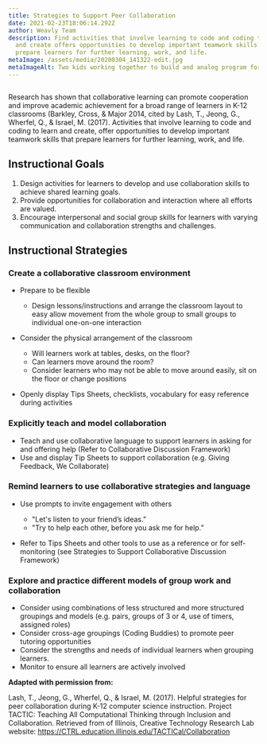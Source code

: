```yaml
---
title: Strategies to Support Peer Collaboration
date: 2021-02-23T18:06:14.292Z
author: Weavly Team
description: Find activities that involve learning to code and coding to learn
  and create offers opportunities to develop important teamwork skills that
  prepare learners for further learning, work, and life.
metaImage: /assets/media/20200304_141322-edit.jpg
metaImageAlt: Two kids working together to build and analog program for Dot Robot
---
```

![]()

Research has shown that collaborative learning can promote cooperation and improve academic achievement for a broad range of learners in K-12 classrooms (Barkley, Cross, & Major 2014, cited by Lash, T., Jeong, G., Wherfel, Q., & Israel, M. (2017). Activities that involve learning to code and coding to learn and create, offer opportunities to develop important teamwork skills that prepare learners for further learning, work, and life.

## Instructional Goals

1. Design activities for learners to develop and use collaboration skills to achieve shared learning goals.
2. Provide opportunities for collaboration and interaction where all efforts are valued.
3. Encourage interpersonal and social group skills for learners with varying communication and collaboration strengths and challenges.

## Instructional Strategies

### Create a collaborative classroom environment

* Prepare to be flexible

  * Design lessons/instructions and arrange the classroom layout to easy allow movement from the whole group to small groups to individual one-on-one interaction
* Consider the physical arrangement of the classroom

  * Will learners work at tables, desks, on the floor?
  * Can learners move around the room?
  * Consider learners who may not be able to move around easily, sit on the floor or change positions
* Openly display Tips Sheets, checklists, vocabulary for easy reference during activities

### Explicitly teach and model collaboration

* Teach and use collaborative language to support learners in asking for and offering help (Refer to Collaborative Discussion Framework)
* Use and display Tip Sheets to support collaboration (e.g. Giving Feedback, We Collaborate)

### Remind learners to use collaborative strategies and language

* Use prompts to invite engagement with others

  * "Let's listen to your friend’s ideas.”
  * "Try to help each other, before you ask me for help.”
* Refer to Tips Sheets and other tools to use as a reference or for self-monitoring (see Strategies to Support Collaborative Discussion Framework)

### Explore and practice different models of group work and collaboration

* Consider using combinations of less structured and more structured groupings and models (e.g. pairs, groups of 3 or 4, use of timers, assigned roles)
* Consider cross-age groupings (Coding Buddies) to promote peer tutoring opportunities
* Consider the strengths and needs of individual learners when grouping learners.
* Monitor to ensure all learners are actively involved

**Adapted with permission from:**

Lash, T., Jeong, G., Wherfel, Q., & Israel, M. (2017). Helpful strategies for peer collaboration during K-12 computer science instruction. Project TACTIC: Teaching All Computational Thinking through Inclusion and Collaboration. Retrieved from of Illinois, Creative Technology Research Lab website: <https://CTRL.education.illinois.edu/TACTICal/Collaboration>